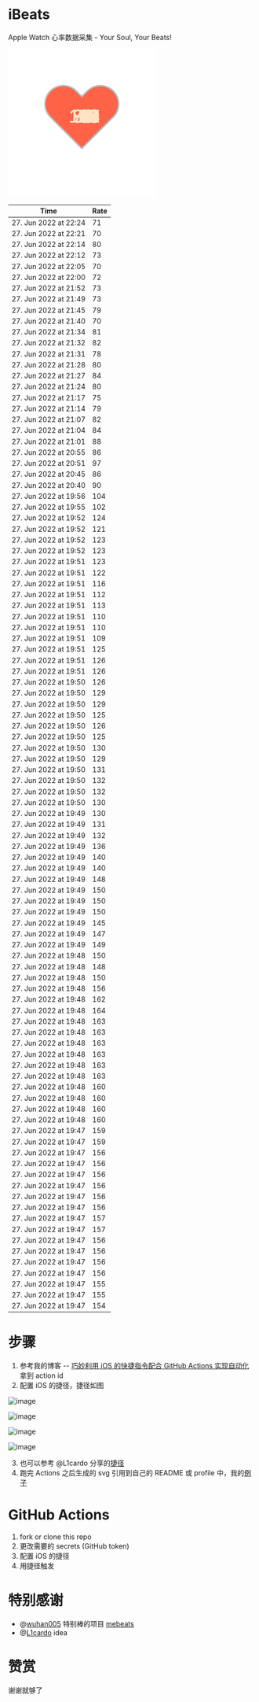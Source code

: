 # iBeats
Apple Watch 心率数据采集 - Your Soul, Your Beats!

![](./files/heart.svg)

<!--START_SECTION:my_heart_rate-->
| Time | Rate | 
 | ---- | ---- | 
| 27. Jun 2022 at 22:24 | 71 |
| 27. Jun 2022 at 22:21 | 70 |
| 27. Jun 2022 at 22:14 | 80 |
| 27. Jun 2022 at 22:12 | 73 |
| 27. Jun 2022 at 22:05 | 70 |
| 27. Jun 2022 at 22:00 | 72 |
| 27. Jun 2022 at 21:52 | 73 |
| 27. Jun 2022 at 21:49 | 73 |
| 27. Jun 2022 at 21:45 | 79 |
| 27. Jun 2022 at 21:40 | 70 |
| 27. Jun 2022 at 21:34 | 81 |
| 27. Jun 2022 at 21:32 | 82 |
| 27. Jun 2022 at 21:31 | 78 |
| 27. Jun 2022 at 21:28 | 80 |
| 27. Jun 2022 at 21:27 | 84 |
| 27. Jun 2022 at 21:24 | 80 |
| 27. Jun 2022 at 21:17 | 75 |
| 27. Jun 2022 at 21:14 | 79 |
| 27. Jun 2022 at 21:07 | 82 |
| 27. Jun 2022 at 21:04 | 84 |
| 27. Jun 2022 at 21:01 | 88 |
| 27. Jun 2022 at 20:55 | 86 |
| 27. Jun 2022 at 20:51 | 97 |
| 27. Jun 2022 at 20:45 | 86 |
| 27. Jun 2022 at 20:40 | 90 |
| 27. Jun 2022 at 19:56 | 104 |
| 27. Jun 2022 at 19:55 | 102 |
| 27. Jun 2022 at 19:52 | 124 |
| 27. Jun 2022 at 19:52 | 121 |
| 27. Jun 2022 at 19:52 | 123 |
| 27. Jun 2022 at 19:52 | 123 |
| 27. Jun 2022 at 19:51 | 123 |
| 27. Jun 2022 at 19:51 | 122 |
| 27. Jun 2022 at 19:51 | 116 |
| 27. Jun 2022 at 19:51 | 112 |
| 27. Jun 2022 at 19:51 | 113 |
| 27. Jun 2022 at 19:51 | 110 |
| 27. Jun 2022 at 19:51 | 110 |
| 27. Jun 2022 at 19:51 | 109 |
| 27. Jun 2022 at 19:51 | 125 |
| 27. Jun 2022 at 19:51 | 126 |
| 27. Jun 2022 at 19:51 | 126 |
| 27. Jun 2022 at 19:50 | 126 |
| 27. Jun 2022 at 19:50 | 129 |
| 27. Jun 2022 at 19:50 | 129 |
| 27. Jun 2022 at 19:50 | 125 |
| 27. Jun 2022 at 19:50 | 126 |
| 27. Jun 2022 at 19:50 | 125 |
| 27. Jun 2022 at 19:50 | 130 |
| 27. Jun 2022 at 19:50 | 129 |
| 27. Jun 2022 at 19:50 | 131 |
| 27. Jun 2022 at 19:50 | 132 |
| 27. Jun 2022 at 19:50 | 132 |
| 27. Jun 2022 at 19:50 | 130 |
| 27. Jun 2022 at 19:49 | 130 |
| 27. Jun 2022 at 19:49 | 131 |
| 27. Jun 2022 at 19:49 | 132 |
| 27. Jun 2022 at 19:49 | 136 |
| 27. Jun 2022 at 19:49 | 140 |
| 27. Jun 2022 at 19:49 | 140 |
| 27. Jun 2022 at 19:49 | 148 |
| 27. Jun 2022 at 19:49 | 150 |
| 27. Jun 2022 at 19:49 | 150 |
| 27. Jun 2022 at 19:49 | 150 |
| 27. Jun 2022 at 19:49 | 145 |
| 27. Jun 2022 at 19:49 | 147 |
| 27. Jun 2022 at 19:49 | 149 |
| 27. Jun 2022 at 19:48 | 150 |
| 27. Jun 2022 at 19:48 | 148 |
| 27. Jun 2022 at 19:48 | 150 |
| 27. Jun 2022 at 19:48 | 156 |
| 27. Jun 2022 at 19:48 | 162 |
| 27. Jun 2022 at 19:48 | 164 |
| 27. Jun 2022 at 19:48 | 163 |
| 27. Jun 2022 at 19:48 | 163 |
| 27. Jun 2022 at 19:48 | 163 |
| 27. Jun 2022 at 19:48 | 163 |
| 27. Jun 2022 at 19:48 | 163 |
| 27. Jun 2022 at 19:48 | 163 |
| 27. Jun 2022 at 19:48 | 160 |
| 27. Jun 2022 at 19:48 | 160 |
| 27. Jun 2022 at 19:48 | 160 |
| 27. Jun 2022 at 19:48 | 160 |
| 27. Jun 2022 at 19:47 | 159 |
| 27. Jun 2022 at 19:47 | 159 |
| 27. Jun 2022 at 19:47 | 156 |
| 27. Jun 2022 at 19:47 | 156 |
| 27. Jun 2022 at 19:47 | 156 |
| 27. Jun 2022 at 19:47 | 156 |
| 27. Jun 2022 at 19:47 | 156 |
| 27. Jun 2022 at 19:47 | 156 |
| 27. Jun 2022 at 19:47 | 157 |
| 27. Jun 2022 at 19:47 | 157 |
| 27. Jun 2022 at 19:47 | 156 |
| 27. Jun 2022 at 19:47 | 156 |
| 27. Jun 2022 at 19:47 | 156 |
| 27. Jun 2022 at 19:47 | 156 |
| 27. Jun 2022 at 19:47 | 155 |
| 27. Jun 2022 at 19:47 | 155 |
| 27. Jun 2022 at 19:47 | 154 |

<!--END_SECTION:my_heart_rate-->

# 步骤
1. 参考我的博客 -- [巧妙利用 iOS 的快捷指令配合 GitHub Actions 实现自动化](https://github.com/yihong0618/gitblog/issues/198) 拿到 action id
2. 配置 iOS 的捷径，捷径如图

![image](https://user-images.githubusercontent.com/15976103/122154218-0db0b480-ce97-11eb-93bb-5aec07c558dc.png)

![image](https://user-images.githubusercontent.com/15976103/122154236-186b4980-ce97-11eb-8e4b-70551a0391ae.png)

![image](https://user-images.githubusercontent.com/15976103/122154268-2d47dd00-ce97-11eb-902e-3acf292265a9.png)

![image](https://user-images.githubusercontent.com/15976103/122174055-fa144680-ceb4-11eb-9be2-3eb83cd516f7.png)

3. 也可以参考 @L1cardo 分享的[捷径](https://www.icloud.com/shortcuts/6ab6047b459c41ad822ad6b94b1c03d4)
4. 跑完 Actions 之后生成的 svg 引用到自己的 README 或 profile 中，我的[例子](https://github.com/yihong0618) 

# GitHub Actions

1. fork or clone this repo
2. 更改需要的 secrets (GitHub token)
3. 配置 iOS 的捷径
4. 用捷径触发

# 特别感谢
- @[wuhan005](https://github.com/wuhan005) 特别棒的项目 [mebeats](https://github.com/wuhan005/mebeats)
- @[L1cardo](https://github.com/L1cardo) idea

# 赞赏
谢谢就够了
